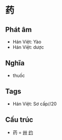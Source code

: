 # 药

## Phát âm
* Hán Việt: Yào
* Hán Việt: dược

## Nghĩa
* thuốc

## Tags
* Hán Việt: Sơ cấp//20

## Cấu trúc
* 药 = [艸](艸.md) [约](约.md)

<script>window.HANZI_FIELD='药';</script>